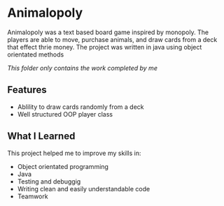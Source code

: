 # Animalopoly
Animalopoly was a text based board game inspired by monopoly. The players are able to move, purchase animals, and draw cards from a deck that effect thrie money. The project was written in java using object orientated methods

*This folder only contains the work completed by me*

## Features
- Ablility to draw cards randomly from a deck
- Well structured OOP player class

## What I Learned
This project helped me to improve my skills in: 
- Object orientated programming
- Java
- Testing and debuggig
- Writing clean and easily understandable code
- Teamwork
